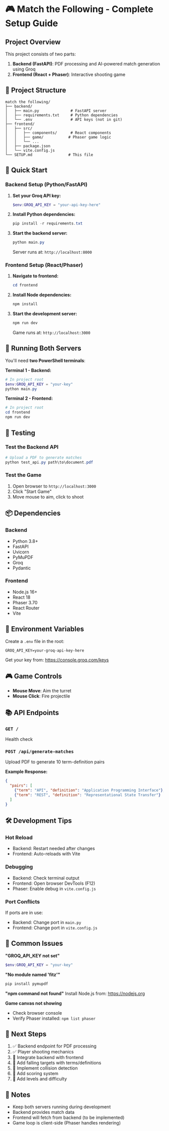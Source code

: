 # 🎮 Match the Following - Complete Setup Guide

## Project Overview

This project consists of two parts:
1. **Backend (FastAPI)**: PDF processing and AI-powered match generation using Groq
2. **Frontend (React + Phaser)**: Interactive shooting game

## 📁 Project Structure

```
match the following/
├── backend/
│   ├── main.py              # FastAPI server
│   ├── requirements.txt     # Python dependencies
│   └── .env                 # API keys (not in git)
├── frontend/
│   ├── src/
│   │   ├── components/      # React components
│   │   ├── game/           # Phaser game logic
│   │   └── ...
│   ├── package.json
│   └── vite.config.js
└── SETUP.md                # This file
```

## 🚀 Quick Start

### Backend Setup (Python/FastAPI)

1. **Set your Groq API key:**
   ```powershell
   $env:GROQ_API_KEY = "your-api-key-here"
   ```

2. **Install Python dependencies:**
   ```powershell
   pip install -r requirements.txt
   ```

3. **Start the backend server:**
   ```powershell
   python main.py
   ```
   Server runs at: `http://localhost:8000`

### Frontend Setup (React/Phaser)

1. **Navigate to frontend:**
   ```powershell
   cd frontend
   ```

2. **Install Node dependencies:**
   ```powershell
   npm install
   ```

3. **Start the development server:**
   ```powershell
   npm run dev
   ```
   Game runs at: `http://localhost:3000`

## 🎯 Running Both Servers

You'll need **two PowerShell terminals**:

**Terminal 1 - Backend:**
```powershell
# In project root
$env:GROQ_API_KEY = "your-key"
python main.py
```

**Terminal 2 - Frontend:**
```powershell
# In project root
cd frontend
npm run dev
```

## 🧪 Testing

### Test the Backend API
```powershell
# Upload a PDF to generate matches
python test_api.py path\to\document.pdf
```

### Test the Game
1. Open browser to `http://localhost:3000`
2. Click "Start Game"
3. Move mouse to aim, click to shoot

## 📦 Dependencies

### Backend
- Python 3.8+
- FastAPI
- Uvicorn
- PyMuPDF
- Groq
- Pydantic

### Frontend
- Node.js 16+
- React 18
- Phaser 3.70
- React Router
- Vite

## 🔑 Environment Variables

Create a `.env` file in the root:
```env
GROQ_API_KEY=your-groq-api-key-here
```

Get your key from: https://console.groq.com/keys

## 🎮 Game Controls

- **Mouse Move**: Aim the turret
- **Mouse Click**: Fire projectile

## 📚 API Endpoints

### `GET /`
Health check

### `POST /api/generate-matches`
Upload PDF to generate 10 term-definition pairs

**Example Response:**
```json
{
  "pairs": [
    {"term": "API", "definition": "Application Programming Interface"},
    {"term": "REST", "definition": "Representational State Transfer"}
  ]
}
```

## 🛠️ Development Tips

### Hot Reload
- Backend: Restart needed after changes
- Frontend: Auto-reloads with Vite

### Debugging
- Backend: Check terminal output
- Frontend: Open browser DevTools (F12)
- Phaser: Enable debug in `vite.config.js`

### Port Conflicts
If ports are in use:
- Backend: Change port in `main.py`
- Frontend: Change port in `vite.config.js`

## 🚨 Common Issues

**"GROQ_API_KEY not set"**
```powershell
$env:GROQ_API_KEY = "your-key"
```

**"No module named 'fitz'"**
```powershell
pip install pymupdf
```

**"npm command not found"**
Install Node.js from: https://nodejs.org

**Game canvas not showing**
- Check browser console
- Verify Phaser installed: `npm list phaser`

## 📖 Next Steps

1. ✅ Backend endpoint for PDF processing
2. ✅ Player shooting mechanics
3. 🔲 Integrate backend with frontend
4. 🔲 Add falling targets with terms/definitions
5. 🔲 Implement collision detection
6. 🔲 Add scoring system
7. 🔲 Add levels and difficulty

## 📝 Notes

- Keep both servers running during development
- Backend provides match data
- Frontend will fetch from backend (to be implemented)
- Game loop is client-side (Phaser handles rendering)
